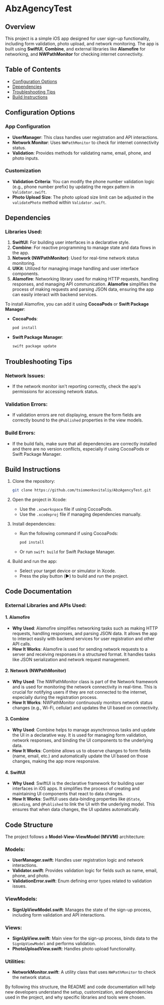 # AbzAgencyTest

## Overview
This project is a simple iOS app designed for user sign-up functionality, including form validation, photo upload, and network monitoring. The app is built using **SwiftUI**, **Combine**, and external libraries like **Alamofire** for networking, and **NWPathMonitor** for checking internet connectivity.

## Table of Contents
- [Configuration Options](#configuration-options)
- [Dependencies](#dependencies)
- [Troubleshooting Tips](#troubleshooting-tips)
- [Build Instructions](#build-instructions)

## Configuration Options

### App Configuration
- **UserManager**: This class handles user registration and API interactions.
- **Network Monitor**: Uses `NWPathMonitor` to check for internet connectivity status.
- **Validation**: Provides methods for validating name, email, phone, and photo inputs.

### Customization
- **Validation Criteria**: You can modify the phone number validation logic (e.g., phone number prefix) by updating the regex pattern in `Validator.swift`.
- **Photo Upload Size**: The photo upload size limit can be adjusted in the `validatePhoto` method within `Validator.swift`.

## Dependencies

### Libraries Used:
1. **SwiftUI**: For building user interfaces in a declarative style.
2. **Combine**: For reactive programming to manage state and data flows in the app.
3. **Network (NWPathMonitor)**: Used for real-time network status monitoring.
4. **UIKit**: Utilized for managing image handling and user interface components.
5. **Alamofire**: Networking library used for making HTTP requests, handling responses, and managing API communication. **Alamofire** simplifies the process of making requests and parsing JSON data, ensuring the app can easily interact with backend services.

To install Alamofire, you can add it using **CocoaPods** or **Swift Package Manager**:
- **CocoaPods**:
    ```bash
    pod install
    ```
- **Swift Package Manager**:
    ```bash
    swift package update
    ```

## Troubleshooting Tips

### Network Issues:
- If the network monitor isn't reporting correctly, check the app's permissions for accessing network status.
  
### Validation Errors:
- If validation errors are not displaying, ensure the form fields are correctly bound to the `@Published` properties in the view models.

### Build Errors:
- If the build fails, make sure that all dependencies are correctly installed and there are no version conflicts, especially if using CocoaPods or Swift Package Manager.

## Build Instructions

1. Clone the repository:
    ```bash
    git clone https://github.com/tsiomenkovitaliy/AbzAgencyTest.git
    ```

2. Open the project in Xcode:
    - Use the `.xcworkspace` file if using CocoaPods.
    - Use the `.xcodeproj` file if managing dependencies manually.

3. Install dependencies:
    - Run the following command if using CocoaPods:
      ```bash
      pod install
      ```
    - Or run `swift build` for Swift Package Manager.

4. Build and run the app:
    - Select your target device or simulator in Xcode.
    - Press the play button (▶️) to build and run the project.

## Code Documentation

### External Libraries and APIs Used:

#### 1. **Alamofire**
   - **Why Used**: Alamofire simplifies networking tasks such as making HTTP requests, handling responses, and parsing JSON data. It allows the app to interact easily with backend services for user registration and other API calls.
   - **How It Works**: Alamofire is used for sending network requests to a server and receiving responses in a structured format. It handles tasks like JSON serialization and network request management.

#### 2. **Network (NWPathMonitor)**
   - **Why Used**: The NWPathMonitor class is part of the Network framework and is used for monitoring the network connectivity in real-time. This is crucial for notifying users if they are not connected to the internet, especially during the registration process.
   - **How It Works**: NWPathMonitor continuously monitors network status changes (e.g., Wi-Fi, cellular) and updates the UI based on connectivity.

#### 3. **Combine**
   - **Why Used**: Combine helps to manage asynchronous tasks and update the UI in a declarative way. It is used for managing form validation, network responses, and binding the UI components to the underlying data.
   - **How It Works**: Combine allows us to observe changes to form fields (name, email, etc.) and automatically update the UI based on those changes, making the app more responsive.

#### 4. **SwiftUI**
   - **Why Used**: SwiftUI is the declarative framework for building user interfaces in iOS apps. It simplifies the process of creating and maintaining UI components that react to data changes.
   - **How It Works**: SwiftUI uses data-binding properties like `@State`, `@Binding`, and `@Published` to link the UI with the underlying model. This ensures that when data changes, the UI updates automatically.

## Code Structure

The project follows a **Model-View-ViewModel (MVVM)** architecture:

### Models:
- **UserManager.swift**: Handles user registration logic and network interactions.
- **Validator.swift**: Provides validation logic for fields such as name, email, phone, and photo.
- **ValidationError.swift**: Enum defining error types related to validation issues.

### ViewModels:
- **SignUpViewModel.swift**: Manages the state of the sign-up process, including form validation and API interactions.
  
### Views:
- **SignUpView.swift**: Main view for the sign-up process, binds data to the `SignUpViewModel` and performs validation.
- **PhotoUploadView.swift**: Handles photo upload functionality.

### Utilities:
- **NetworkMonitor.swift**: A utility class that uses `NWPathMonitor` to check the network status.

By following this structure, the README and code documentation will help new developers understand the setup, customization, and dependencies used in the project, and why specific libraries and tools were chosen.
